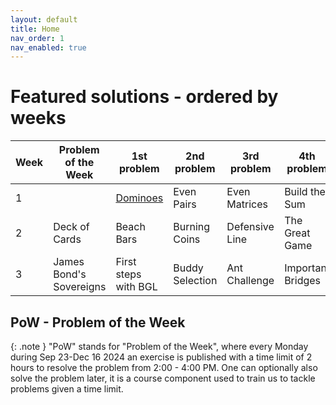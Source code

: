 ```yaml
---
layout: default
title: Home
nav_order: 1
nav_enabled: true
---
```


# Featured solutions - ordered by weeks

| Week | Problem of the Week | 1st problem | 2nd problem | 3rd problem | 4th problem |
| --- | --- | --- | --- | --- | --- |
| 1 | | [Dominoes](https://github.com/youwuyou/algo-lab-2024/blob/main/problems/week01-dominoes/dominoes.cpp) | Even Pairs | Even Matrices | Build the Sum |
| 2 | Deck of Cards | Beach Bars | Burning Coins | Defensive Line | The Great Game |
| 3 | James Bond's Sovereigns | First steps with BGL | Buddy Selection | Ant Challenge | Important Bridges |

## PoW - Problem of the Week

{: .note }
"PoW" stands for "Problem of the Week", where every Monday during Sep 23-Dec 16 2024 an exercise is published with a time limit of 2 hours to resolve the problem from 2:00 - 4:00 PM. One can optionally also solve the problem later, it is a course component used to train us to tackle problems given a time limit.
